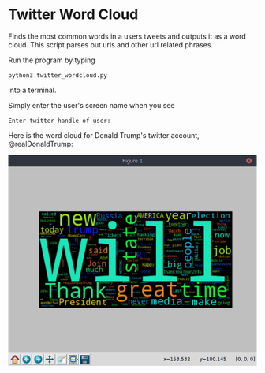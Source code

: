 # Twitter Word Cloud
Finds the most common words in a users tweets and outputs it as a word cloud. 
This script parses out urls and other url related phrases.  

Run the program by typing                 
```
python3 twitter_wordcloud.py
```             
into a terminal. 

Simply enter the user's screen name when you see               
```
Enter twitter handle of user:
```             

Here is the word cloud for Donald Trump's twitter account, @realDonaldTrump:               
                                  
                                  
![Donald Trump's Word Cloud](screenshots/donald_trump_word_cloud.png "Example word cloud")
